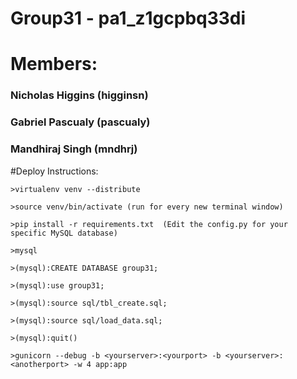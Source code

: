 # Group31 - pa1_z1gcpbq33di
## 	
# Members: 
### 	Nicholas Higgins (higginsn)
###	Gabriel Pascualy (pascualy)
### 	Mandhiraj Singh	(mndhrj)


#Deploy Instructions:

	>virtualenv venv --distribute

	>source venv/bin/activate (run for every new terminal window)

	>pip install -r requirements.txt  (Edit the config.py for your specific MySQL database)

	>mysql

	>(mysql):CREATE DATABASE group31; 

	>(mysql):use group31;

	>(mysql):source sql/tbl_create.sql; 

	>(mysql):source sql/load_data.sql;

	>(mysql):quit()

	>gunicorn --debug -b <yourserver>:<yourport> -b <yourserver>:<anotherport> -w 4 app:app